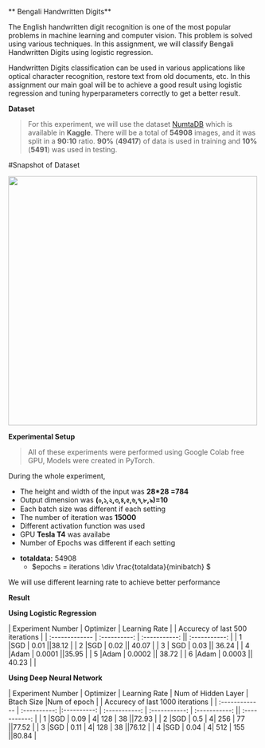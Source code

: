 ** Bengali Handwritten Digits**

The English handwritten digit recognition is one of the most popular problems in machine learning and computer vision. This problem is solved using various techniques. In this assignment, we will classify Bengali Handwritten Digits using logistic regression.
 
Handwritten Digits classification can be used in various applications like optical character recognition, restore text from old documents, etc.
In this assignment our main goal will be to achieve a good result using logistic regression and tuning hyperparameters correctly to get a better result.
 




**Dataset**


> For this experiment, we will use the dataset [NumtaDB](https://www.kaggle.com/BengaliAI/numta/) which is available in **Kaggle**. 
There will be a total of **54908** images, and it was split in a **90:10** ratio. **90%** (**49417**) of data is used in training and **10%** (**5491**) was used in testing.

#Snapshot of Dataset

> <div align="center">
<img src="https://drive.google.com/uc?id=1LvkNwV1My2RniR_JsbasBET1fa97eMQu" width="500">
</div>

**Experimental Setup**


> All of these experiments were performed using Google Colab free GPU, Models were created in PyTorch. 


During the whole experiment,
* The height and width of the input was **28*28 =784** 
* Output dimension was **(০,১,২,৩,৪,৫,৬,৭,৮,৯)=10**
* Each batch size was different if each setting
* The number of iteration was **15000**
* Different activation function was used 
* GPU **Tesla T4** was availabe
* Number of Epochs was different if each setting

- **totaldata:** 54908
  - $epochs = iterations \div \frac{totaldata}{minibatch}  $

We will use different learning rate to achieve better performance

**Result**

**Using Logistic Regression**

| Experiment Number      | Optimizer     | Learning Rate    | | Accurecy of last 500 iterations    |
| :------------- | :----------: | :-----------: || :-----------: |
|  1 |SGD   | 0.01    ||38.12  |
|  2 |SGD   | 0.02    ||  40.07 |
| 3   | SGD | 0.03 || 36.24 |
|  4 |Adam   | 0.0001    ||35.95 |
|  5 |Adam  | 0.0002   || 38.72 |
|  6 |Adam   | 0.0003    || 40.23 | |



**Using Deep Neural Network**

| Experiment Number      | Optimizer     | Learning Rate     |  Num of Hidden Layer   | Btach Size |Num of epoch    | |  Accurecy of last 1000 iterations    |
| :------------- | :----------: |:----------: | :-----------: | :-----------:  | :-----------: || :-----------: |
|  1 |SGD   | 0.09 | 4| 128 | 38   ||72.93  |
|  2 |SGD   | 0.5 | 4| 256 | 77   ||77.52  |
|  3 |SGD   | 0.11 | 4| 128 | 38   ||76.12  |
|  4 |SGD   | 0.04 | 4| 512 | 155   ||80.84  |





